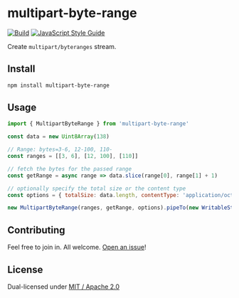 # multipart-byte-range

[![Build](https://github.com/alanshaw/carstream/actions/workflows/build.yml/badge.svg)](https://github.com/alanshaw/multipart-byte-range/actions/workflows/build.yml)
[![JavaScript Style Guide](https://img.shields.io/badge/code_style-standard-brightgreen.svg)](https://standardjs.com)

Create `multipart/byteranges` stream.

## Install

```sh
npm install multipart-byte-range
```

## Usage

```js
import { MultipartByteRange } from 'multipart-byte-range'

const data = new Uint8Array(138)

// Range: bytes=3-6, 12-100, 110-
const ranges = [[3, 6], [12, 100], [110]]

// fetch the bytes for the passed range
const getRange = async range => data.slice(range[0], range[1] + 1)

// optionally specify the total size or the content type
const options = { totalSize: data.length, contentType: 'application/octet-stream' }

new MultipartByteRange(ranges, getRange, options).pipeTo(new WritableStream())
```

## Contributing

Feel free to join in. All welcome. [Open an issue](https://github.com/alanshaw/multipart-byte-range/issues)!

## License

Dual-licensed under [MIT / Apache 2.0](https://github.com/alanshaw/multipart-byte-range/blob/main/LICENSE.md)

